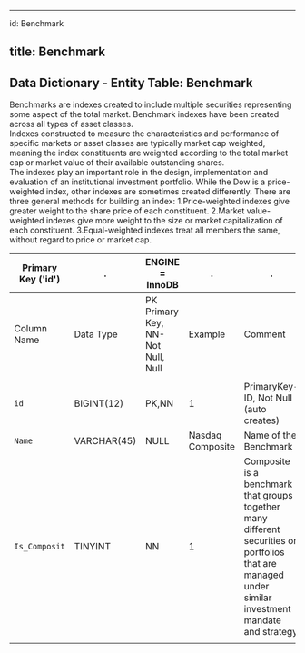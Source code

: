 
---
id: Benchmark

title: Benchmark
---

## Data Dictionary - Entity Table: Benchmark

Benchmarks are indexes created to include multiple securities representing some aspect of the total market. 
Benchmark indexes have been created across all types of asset classes.  
Indexes constructed to measure the characteristics and performance of specific markets or asset classes are typically market cap weighted,  meaning the index constituents are weighted according to the total market cap or market value of their available outstanding shares.  
The indexes play an important role in the design, implementation and evaluation of an institutional investment portfolio.  While the Dow is a price-weighted index, other indexes are sometimes created differently. There are three general methods for building an index:
1.Price-weighted indexes give greater weight to the share price of each constituent.
2.Market value-weighted indexes give more weight to the size or market capitalization of each constituent.
3.Equal-weighted indexes treat all members the same, without regard to price or market cap.



| Primary Key ('id')|.|ENGINE = InnoDB|.|.|
|---|---|---|---|---|
|Column Name| Data Type|PK Primary Key, NN-Not Null, Null|Example|Comment|
|| 
|`id` |BIGINT(12) |PK,NN|1|PrimaryKey-ID, Not Null (auto creates)|
|`Name` |VARCHAR(45)| NULL|Nasdaq Composite|Name of the Benchmark|
|`Is_Composit`| TINYINT |NN|1|Composite is a benchmark that groups together many different securities or portfolios that are managed under similar investment mandate and strategy|
||